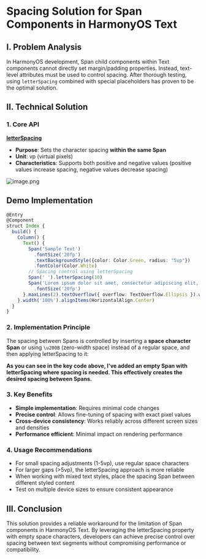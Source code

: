 # Spacing Solution for Span Components in HarmonyOS Text

## I. Problem Analysis

In HarmonyOS development, Span child components within Text components cannot directly set margin/padding properties. Instead, text-level attributes must be used to control spacing. After thorough testing, using `letterSpacing` combined with special placeholders has proven to be the optimal solution.

## II. Technical Solution

### 1. Core API

**[letterSpacing](https://developer.huawei.com/consumer/cn/doc/harmonyos-references-V14/ts-basic-components-span-V14)**

* **Purpose**: Sets the character spacing **within the same Span**
* **Unit**: vp (virtual pixels)
* **Characteristics**: Supports both positive and negative values (positive values increase spacing, negative values decrease spacing)

![image.png](https://img-1335237891.cos.ap-shanghai.myqcloud.com/%E9%B8%BF%E8%92%99%E4%B8%ADText%E4%B8%AD%E5%AD%90%E7%BB%84%E4%BB%B6Span%E5%A6%82%E4%BD%95%E8%AE%BE%E7%BD%AE%E9%97%B4%E8%B7%9D%EF%BC%9F%2FPixPin_2025-06-13_16-53-24.png)

## Demo Implementation

```typescript
@Entry
@Component
struct Index {
  build() {
    Column() {
      Text() {
        Span('Sample Text')
          .fontSize('20fp')
          .textBackgroundStyle({color: Color.Green, radius: "5vp"})
          .fontColor(Color.White)
        // Spacing control using letterSpacing
        Span(' ').letterSpacing(10)
        Span('Lorem ipsum dolor sit amet, consectetur adipiscing elit, sed do eiusmod tempor incididunt ut labore et dolore magna aliqua')
          .fontSize('20fp')
      }.maxLines(2).textOverflow({ overflow: TextOverflow.Ellipsis }).width('80%')
    }.width('100%').alignItems(HorizontalAlign.Center)
  }
}
```

### 2. Implementation Principle

The spacing between Spans is controlled by inserting a **space character Span** or using `\u200B` (zero-width space) instead of a regular space, and then applying letterSpacing to it:

**As you can see in the key code above, I've added an empty Span with letterSpacing where spacing is needed. This effectively creates the desired spacing between Spans.**

### 3. Key Benefits

* **Simple implementation**: Requires minimal code changes
* **Precise control**: Allows fine-tuning of spacing with exact pixel values
* **Cross-device consistency**: Works reliably across different screen sizes and densities
* **Performance efficient**: Minimal impact on rendering performance

### 4. Usage Recommendations

* For small spacing adjustments (1-5vp), use regular space characters
* For larger gaps (>5vp), the letterSpacing approach is more reliable
* When working with mixed text styles, place the spacing Span between different styled content
* Test on multiple device sizes to ensure consistent appearance

## III. Conclusion

This solution provides a reliable workaround for the limitation of Span components in HarmonyOS Text. By leveraging the letterSpacing property with empty space characters, developers can achieve precise control over spacing between text segments without compromising performance or compatibility.

        